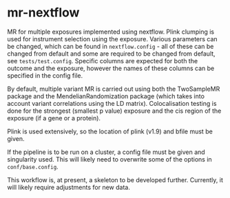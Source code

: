 # mr-nextflow

MR for multiple exposures implemented using nextflow. Plink clumping is used for instrument selection using the exposure. Various parameters can be changed, which can be found in `nextflow.config` - all of these can be changed from default and some are required to be changed from default, see `tests/test.config`. Specific columns are expected for both the outcome and the exposure, however the names of these columns can be specified in the config file. 

By default, multiple variant MR is carried out using both the TwoSampleMR package and the MendelianRandomization package (which takes into account variant correlations using the LD matrix). Colocalisation testing is done for the strongest (smallest p value) exposure and the cis region of the exposure (if a gene or a protein). 

Plink is used extensively, so the location of plink (v1.9) and bfile must be given.

If the pipeline is to be run on a cluster, a config file must be given and singularity used. This will likely need to overwrite some of the options in `conf/base.config`.

This workflow is, at present, a skeleton to be developed further. Currently, it will likely require adjustments for new data. 
